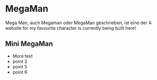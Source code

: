 # MegaMan
Mega Man, auch Megaman oder MegaMan geschrieben, ist eine der 
A website for my favourite character is currently being built here!

## Mini MegaMan
* More text
* point 2
* point 5
* point 6

